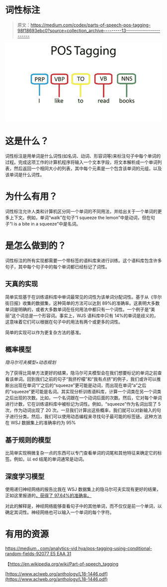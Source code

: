 # 词性标注

> 原文：<https://medium.com/codex/parts-of-speech-pos-tagging-98f18693ebc0?source=collection_archive---------13----------------------->

![](img/b79647aa8012dd7ffeff0568216b5162.png)

# 这是什么？

词性标注是用单词是什么词性(如名词、动词、形容词等)来标注句子中每个单词的过程。完成这项工作的计算机程序将输入一个文本字段，将文本解析成一个单词列表，然后返回一个相同大小的列表，其中每个元素是一个包含该单词的元组，以及该单词是什么词性。

# 为什么有用？

词性标注允许人类和计算机区分同一个单词的不同用法，并给出关于一个单词的更多上下文。例如，单词“walk”在句子“I squeeze the lemon”中是动词，但在句子“I is a bite in a squeeze”中是名词。

# 是怎么做到的？

词性标注的所有实现都需要一个带标签的语料库来进行训练。这个语料库包含许多句子，其中每个句子中的每个单词都已经标记了词性。

## 天真的实现

简单实现基于在训练语料库中单词最常见的词性为该单词分配词性。基于从《华尔街日报》收集的数据集，这种简单的方法可以达到 89%的准确率。这表明大多数单词是明确的，或者大多数单词在任何用法中都只有一个词性。一个例子是“美丽”这个词总是一个形容词。事实上，WJS 语料库中只有 14%的单词是歧义的，这意味着它们可以根据在句子中的用法有两个或更多的词性。

简单的实现可以作为更复杂方法的基准。

## 概率模型

*隐马尔可夫模型+动态规划*

为了获得比简单方法更好的结果，隐马尔可夫模型会在我们想要标记的单词之前查看该单词。回到我们之前的句子“我挤柠檬”和“我有点挤”的例子，我们或许可以推断出出现在单词“I”之后的“squeeze”更可能是动词，而出现在单词“a”之后的“squeeze”更可能是名词。其实现分析训练语料库，计算一个词类在另一个词类之后出现的次数。比如，一个名词跟在一个动词后面的次数。然后，它对每个单词进行计数，它在训练语料库中被标记为词性。例如，“squeeze”作为名词出现了 5 次，作为动词出现了 20 次。一旦我们计算出这些概率，我们就可以对新输入的句子进行分类。然后，我们可以使用动态编程来寻找句子最可能的标签链。这种方法在 WSJ 数据集上的准确率约为 95%

## 基于规则的模型

比简单实现稍微复杂一点的东西可以专门查看单词的词尾和其他特征来确定它的标签。例如，以 ed 结尾的单词通常是动词。

## 深度学习模型

使用递归神经网络的报告比我在 WSJ 数据集上的隐马尔可夫实现有更好的结果，正如这里报道的[，获得了 97.64%的准确率。](https://www.aclweb.org/anthology/L18-1446.pdf)

对此的解释是，神经网络能够查看句子中的其他单词，而不仅仅是前一个单词，以确定其词性。神经网络也可以输入一个单词的每个字符。

# 有用的资源

[https://medium . com/analytics-vid hya/pos-tagging-using-conditional-random-fields-92077 E5 EAA 31](/analytics-vidhya/pos-tagging-using-conditional-random-fields-92077e5eaa31)

【https://en.wikipedia.org/wiki/Part-of-speech_tagging 

[https://www.aclweb.org/anthology/L18-1446.pdf](https://www.aclweb.org/anthology/L18-1446.pdf)